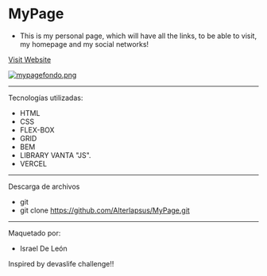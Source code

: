 # MyPage

- This is my personal page, which will have all the links, to be able to visit, my homepage and my social networks!



<a href="https://my-page-profile.vercel.app"  target="_blank">Visit Website </a>

[![mypagefondo.png](https://i.postimg.cc/3NtG7719/mypagefondo.png)](https://postimg.cc/H87n4qf7)

---

Tecnologías utilizadas: 

- HTML 
- CSS
- FLEX-BOX  
- GRID
- BEM
- LIBRARY VANTA "JS".
- VERCEL 

---


Descarga de archivos 

- git 
- git clone https://github.com/Alterlapsus/MyPage.git


---

Maquetado por: 

- Israel De León 

Inspired by devaslife challenge!!
